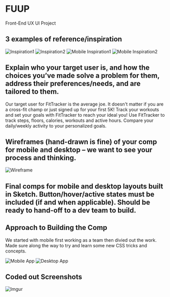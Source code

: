 # FUUP
Front-End UX UI Project 

## 3 examples of reference/inspiration
![Inspiration1](http://i.imgur.com/AArz0z3.png)
![Inspiration2](http://i.imgur.com/Q2XCbqb.png)
![Mobile Inspiration1](http://i.imgur.com/DPu8a2z.png)
![Mobile Inspiration2](http://i.imgur.com/fY72uW5.png)



## Explain who your target user is, and how the choices you’ve made solve a problem for them, address their preferences/needs, and are tailored to them.

Our target user for FitTracker is the average joe. It doesn't matter if you are a cross-fit champ or just signed up for your first 5K! Track your workouts and set your goals with FitTracker to reach your ideal you! Use FitTracker to track steps, floors, calories, workouts and active hours. Compare your daily/weekly activity to your personalized goals. 


## Wireframes (hand-drawn is fine) of your comp for mobile and desktop – we want to see your process and thinking.
![Wireframe](http://i.imgur.com/L6Q2ySK.png)


## Final comps for mobile and desktop layouts built in Sketch. Button/hover/active states must be included (if and when applicable). Should be ready to hand-off to a dev team to build.

## Approach to Building the Comp
We started with mobile first working as a team then divied out the work. Made sure along the way to try and learn some new CSS tricks and concepts. 

![Mobile App](http://i.imgur.com/EjDqbnR.png)
![Desktop App](http://i.imgur.com/EytCPm3.png)

## Coded out Screenshots 

![Imgur](http://i.imgur.com/fsxkn6r.png)

